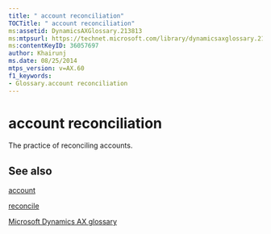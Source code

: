 ```yaml
---
title: " account reconciliation"
TOCTitle: " account reconciliation"
ms:assetid: DynamicsAXGlossary.213813
ms:mtpsurl: https://technet.microsoft.com/library/dynamicsaxglossary.213813(v=AX.60)
ms:contentKeyID: 36057697
author: Khairunj
ms.date: 08/25/2014
mtps_version: v=AX.60
f1_keywords:
- Glossary.account reconciliation
---
```


# account reconciliation

The practice of reconciling accounts.

## See also

[account](account.md)

[reconcile](reconcile.md)

[Microsoft Dynamics AX glossary](glossary/microsoft-dynamics-ax-glossary.md)

  


